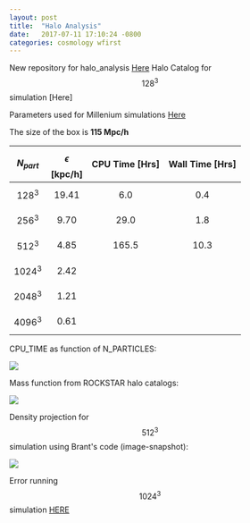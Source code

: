 ```yaml
---
layout: post
title:  "Halo Analysis"
date:   2017-07-11 17:10:24 -0800
categories: cosmology wfirst
---
```



New repository for halo_analysis [Here](https://github.com/bvillasen/halo_analysis)
Halo Catalog for $$128^3$$ simulation [Here] 







Parameters used for Millenium simulations [Here](http://gavo.mpa-garching.mpg.de/Millennium/Help/simulation)


The size of the box is **115 Mpc/h**

| $$N_{part}$$ |  $$\epsilon$$ [kpc/h]  |  CPU Time [Hrs] |  Wall Time  [Hrs]  |
|:------:|:--------------:|:----------------:|:-----------------:|
| $$128^3$$    |   19.41  |  6.0   |  0.4  |
| $$256^3$$    |   9.70   |  29.0  |  1.8  |
| $$512^3$$    |    4.85  |  165.5 |  10.3 |
| $$1024^3$$   |    2.42  |        |       |
| $$2048^3$$   |    1.21 |        |       |
| $$4096^3$$   |    0.61 |        |       |



CPU_TIME as function of N_PARTICLES:


<img src="{{ site.url }}assets/images/timming.png">





Mass function from ROCKSTAR halo catalogs:

<img src="{{ site.url }}assets/images/massFunc_all_new.png">


Density projection for $$512^3$$ simulation using Brant's code (image-snapshot):

<img src="{{ site.url }}assets/images/image.053.dat_.png">



Error running $$1024^3$$ simulation [HERE](https://wwwmpa.mpa-garching.mpg.de/gadget/gadget-list/0358.html)
